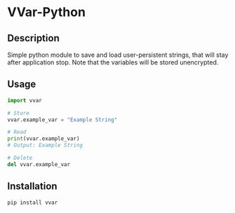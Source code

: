 # VVar-Python

## Description

Simple python module to save and load user-persistent strings, that will stay after application stop. Note that the variables will be stored unencrypted.

## Usage

```python
import vvar

# Store
vvar.example_var = "Example String"

# Read
print(vvar.example_var)
# Output: Example String

# Delete
del vvar.example_var
```

## Installation
```
pip install vvar
```
